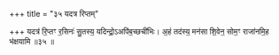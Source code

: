 +++
title = "३५ यदत्र रिप्तम्"

+++
यदत्र॑ रि॒प्तꣳ र॒सिनः॑ सु॒तस्य॒ यदिन्द्रो॒ऽअपि॑ब॒च्छची॑भिः। अ॒हं तद॑स्य॒ मन॑सा शि॒वेन॒ सोम॒ꣳ राजा॑नमि॒ह भ॑क्षयामि ॥३५ ॥